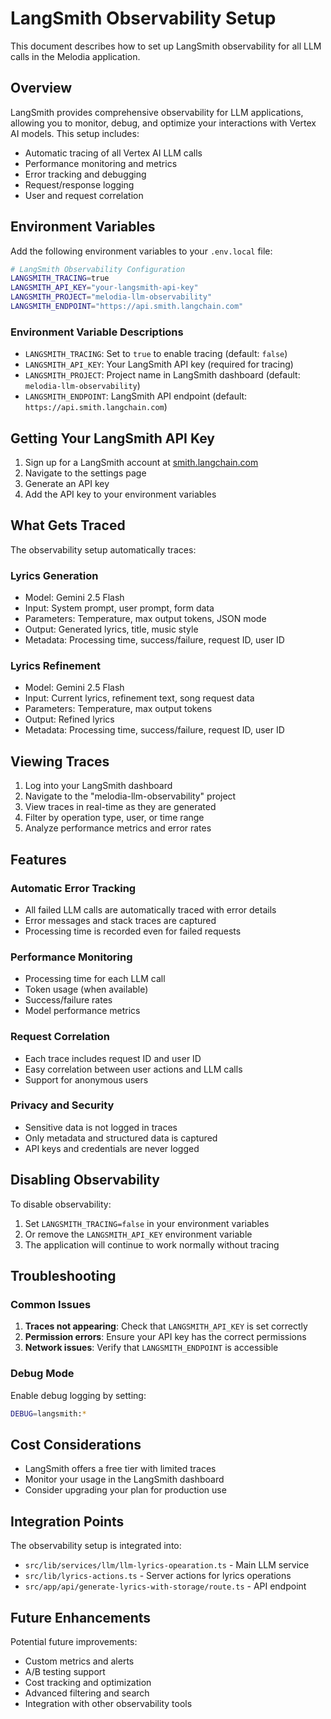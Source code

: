 # LangSmith Observability Setup

This document describes how to set up LangSmith observability for all LLM calls in the Melodia application.

## Overview

LangSmith provides comprehensive observability for LLM applications, allowing you to monitor, debug, and optimize your interactions with Vertex AI models. This setup includes:

- Automatic tracing of all Vertex AI LLM calls
- Performance monitoring and metrics
- Error tracking and debugging
- Request/response logging
- User and request correlation

## Environment Variables

Add the following environment variables to your `.env.local` file:

```bash
# LangSmith Observability Configuration
LANGSMITH_TRACING=true
LANGSMITH_API_KEY="your-langsmith-api-key"
LANGSMITH_PROJECT="melodia-llm-observability"
LANGSMITH_ENDPOINT="https://api.smith.langchain.com"
```

### Environment Variable Descriptions

- `LANGSMITH_TRACING`: Set to `true` to enable tracing (default: `false`)
- `LANGSMITH_API_KEY`: Your LangSmith API key (required for tracing)
- `LANGSMITH_PROJECT`: Project name in LangSmith dashboard (default: `melodia-llm-observability`)
- `LANGSMITH_ENDPOINT`: LangSmith API endpoint (default: `https://api.smith.langchain.com`)

## Getting Your LangSmith API Key

1. Sign up for a LangSmith account at [smith.langchain.com](https://smith.langchain.com)
2. Navigate to the settings page
3. Generate an API key
4. Add the API key to your environment variables

## What Gets Traced

The observability setup automatically traces:

### Lyrics Generation
- Model: Gemini 2.5 Flash
- Input: System prompt, user prompt, form data
- Parameters: Temperature, max output tokens, JSON mode
- Output: Generated lyrics, title, music style
- Metadata: Processing time, success/failure, request ID, user ID

### Lyrics Refinement
- Model: Gemini 2.5 Flash
- Input: Current lyrics, refinement text, song request data
- Parameters: Temperature, max output tokens
- Output: Refined lyrics
- Metadata: Processing time, success/failure, request ID, user ID

## Viewing Traces

1. Log into your LangSmith dashboard
2. Navigate to the "melodia-llm-observability" project
3. View traces in real-time as they are generated
4. Filter by operation type, user, or time range
5. Analyze performance metrics and error rates

## Features

### Automatic Error Tracking
- All failed LLM calls are automatically traced with error details
- Error messages and stack traces are captured
- Processing time is recorded even for failed requests

### Performance Monitoring
- Processing time for each LLM call
- Token usage (when available)
- Success/failure rates
- Model performance metrics

### Request Correlation
- Each trace includes request ID and user ID
- Easy correlation between user actions and LLM calls
- Support for anonymous users

### Privacy and Security
- Sensitive data is not logged in traces
- Only metadata and structured data is captured
- API keys and credentials are never logged

## Disabling Observability

To disable observability:

1. Set `LANGSMITH_TRACING=false` in your environment variables
2. Or remove the `LANGSMITH_API_KEY` environment variable
3. The application will continue to work normally without tracing

## Troubleshooting

### Common Issues

1. **Traces not appearing**: Check that `LANGSMITH_API_KEY` is set correctly
2. **Permission errors**: Ensure your API key has the correct permissions
3. **Network issues**: Verify that `LANGSMITH_ENDPOINT` is accessible

### Debug Mode

Enable debug logging by setting:
```bash
DEBUG=langsmith:*
```

## Cost Considerations

- LangSmith offers a free tier with limited traces
- Monitor your usage in the LangSmith dashboard
- Consider upgrading your plan for production use

## Integration Points

The observability setup is integrated into:

- `src/lib/services/llm/llm-lyrics-opearation.ts` - Main LLM service
- `src/lib/lyrics-actions.ts` - Server actions for lyrics operations
- `src/app/api/generate-lyrics-with-storage/route.ts` - API endpoint

## Future Enhancements

Potential future improvements:

- Custom metrics and alerts
- A/B testing support
- Cost tracking and optimization
- Advanced filtering and search
- Integration with other observability tools
